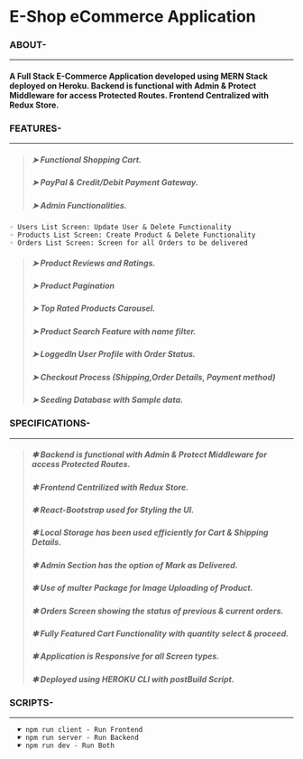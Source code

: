 # E-Shop eCommerce Application

### ABOUT- 
***
  #### A Full Stack E-Commerce Application developed using MERN Stack deployed on Heroku. Backend is functional with Admin & Protect Middleware for access Protected Routes. Frontend Centralized with Redux Store.
  
  
### FEATURES-
***

>##### ➤ Functional Shopping Cart.
>##### ➤ PayPal & Credit/Debit Payment Gateway.
>##### ➤ Admin Functionalities.
    ◦ Users List Screen: Update User & Delete Functionality
    ◦ Products List Screen: Create Product & Delete Functionality
    ◦ Orders List Screen: Screen for all Orders to be delivered
>##### ➤ Product Reviews and Ratings.
>##### ➤ Product Pagination
>##### ➤ Top Rated Products Carousel.
>##### ➤ Product Search Feature with name filter.
>##### ➤ LoggedIn User Profile with Order Status.
>##### ➤ Checkout Process (Shipping,Order Details, Payment method)
>##### ➤ Seeding Database with Sample data.


### SPECIFICATIONS-
***

  >##### ✱ Backend is functional with Admin & Protect Middleware for access Protected Routes.
  >##### ✱ Frontend Centrilized with Redux Store.
  >##### ✱ React-Bootstrap used for Styling the UI.
  >##### ✱ Local Storage has been used efficiently for Cart & Shipping Details.
  >##### ✱ Admin Section has the option of Mark as Delivered.
  >##### ✱ Use of multer Package for Image Uploading of Product.
  >##### ✱ Orders Screen showing the status of previous & current orders.
  >##### ✱ Fully Featured Cart Functionality with quantity select & proceed.
  >##### ✱ Application is Responsive for all Screen types.
  >##### ✱ Deployed using HEROKU CLI with postBuild Script.

### SCRIPTS-
***
```
  ☛ npm run client - Run Frontend 
  ☛ npm run server - Run Backend 
  ☛ npm run dev - Run Both
```

